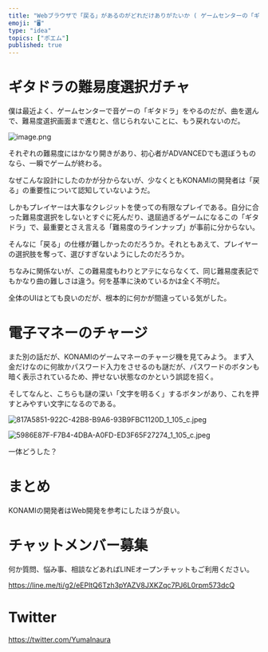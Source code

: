 ```yaml
---
title: "Webブラウザで「戻る」があるのがどれだけありがたいか ( ゲームセンターの「ギタドラ」に思う)"
emoji: "🖥"
type: "idea"
topics: ["ポエム"]
published: true
---
```


# ギタドラの難易度選択ガチャ

僕は最近よく、ゲームセンターで音ゲーの「ギタドラ」をやるのだが、曲を選んで、難易度選択画面まで進むと、信じられないことに、もう戻れないのだ。

![image.png](https://qiita-image-store.s3.ap-northeast-1.amazonaws.com/0/89618/a5d325f3-a4c4-50d8-a992-3ee44da15d9d.png)

それぞれの難易度にはかなり開きがあり、初心者がADVANCEDでも選ぼうものなら、一瞬でゲームが終わる。

なぜこんな設計にしたのかが分からないが、少なくともKONAMIの開発者は「戻る」の重要性について認知していないようだ。

しかもプレイヤーは大事なクレジットを使っての有限なプレイである。自分に合った難易度選択をしないとすぐに死んだり、退屈過ぎるゲームになるこの「ギタドラ」で、最重要とさえ言える「難易度のラインナップ」が事前に分からない。

そんなに「戻る」の仕様が難しかったのだろうか。それともあえて、プレイヤーの選択肢を奪って、選びすぎないようにしたのだろうか。

ちなみに関係ないが、この難易度もわりとアテにならなくて、同じ難易度表記でもかなり曲の難しさは違う。何を基準に決めているかは全く不明だ。

全体のUIはとても良いのだが、根本的に何かが間違っている気がした。

# 電子マネーのチャージ

また別の話だが、KONAMIのゲームマネーのチャージ機を見てみよう。
まず入金だけなのに何故かパスワード入力をさせるのも謎だが、パスワードのボタンも暗く表示されているため、押せない状態なのかという誤認を招く。

そしてなんと、こちらも謎の深い「文字を明るく」するボタンがあり、これを押すとみやすい文字になるのである。

![817A5851-922C-42B8-B9A6-93B9FBC1120D_1_105_c.jpeg](https://qiita-image-store.s3.ap-northeast-1.amazonaws.com/0/89618/261105f0-528f-4790-6ad1-e61707f2e0c6.jpeg)

![5986E87F-F7B4-4DBA-A0FD-ED3F65F27274_1_105_c.jpeg](https://qiita-image-store.s3.ap-northeast-1.amazonaws.com/0/89618/7b2de5ae-7d24-2233-4dca-55fea09752d9.jpeg)

一体どうした？

# まとめ

KONAMIの開発者はWeb開発を参考にしたほうが良い。

<!-- Update From Qiita API -->

# チャットメンバー募集


何か質問、悩み事、相談などあればLINEオープンチャットもご利用ください。

https://line.me/ti/g2/eEPltQ6Tzh3pYAZV8JXKZqc7PJ6L0rpm573dcQ





# Twitter


https://twitter.com/YumaInaura


<!-- Update From Qiita API -->


